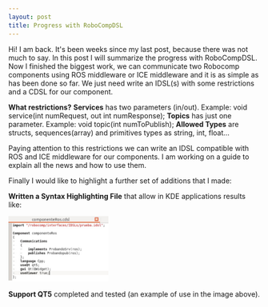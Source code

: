 ```yaml
---
layout: post
title: Progress with RoboCompDSL
---
```


Hi! I am back.
It's been weeks since my last post, because there was not much to say. In this post I will summarize the progress with RoboCompDSL.
Now I finished the biggest work, we can communicate two Robocomp components using ROS middleware or ICE middleware and it is as simple as has been done so far. We just need write an IDSL(s) with some restrictions and a CDSL for our component.

**What restrictions?**
**Services** has two parameters (in/out).
Example: void service(int numRequest, out int numResponse);
**Topics** has just one parameter.
Example: void topic(int numToPublish);
**Allowed Types** are structs, sequences(array) and primitives types as string, int, float...

Paying attention to this restrictions we can write an IDSL compatible with ROS and ICE middleware for our components. I am working on a guide to explain all the news and how to use them.

Finally I would like to highlight a further set of additions that I made:

**Written a Syntax Highlighting File** that allow in KDE applications results like:

<img src="images/week6.png" alt="" width="200"/>

**Support QT5** completed and tested (an example of use in the image above).
